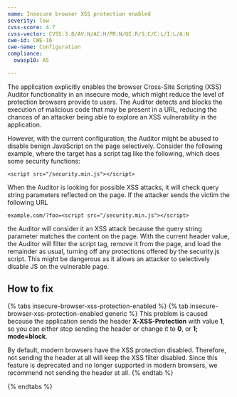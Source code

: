 ```yaml
---
name: Insecure browser XSS protection enabled
severity: low
cvss-score: 4.7
cvss-vector: CVSS:3.0/AV:N/AC:H/PR:N/UI:R/S:C/C:L/I:L/A:N
cwe-id: CWE-16
cwe-name: Configuration
compliance:
  owasp10: A5

---            
```


The application explicitly enables the browser Cross-Site Scripting (XSS) Auditor functionality in an insecure mode, which might reduce the level of protection browsers provide to users.
The Auditor detects and blocks the execution of malicious code that may be present in a URL, reducing the chances of an attacker being able to explore an XSS vulnerability in the application.

However, with the current configuration, the Auditor might be abused to disable benign JavaScript on the page selectively. Consider the following example, where the target has a script tag like the following, which does some security functions:

`<script src="/security.min.js"></script> `

When the Auditor is looking for possible XSS attacks, it will check query string parameters reflected on the page. If the attacker sends the victim the following URL

`example.com/?foo=<script src="/security.min.js"></script>`

the Auditor will consider it an XSS attack because the query string parameter matches the content on the page. With the current header value, the Auditor will filter the script tag, remove it from the page, and load the remainder as usual, turning off any protections offered by the security.js script. This might be dangerous as it allows an attacker to selectively disable JS on the vulnerable page.

## How to fix

{% tabs insecure-browser-xss-protection-enabled %}
{% tab insecure-browser-xss-protection-enabled generic %}
This problem is caused because the application sends the header **X-XSS-Protection** with value **1**, so you can either stop sending the header or change it to **0**, or **1; mode=block**.

By default, modern browsers have the XSS protection disabled. Therefore, not sending the header at all will keep the XSS filter disabled.
Since this feature is deprecated and no longer supported in modern browsers, we recommend not sending the header at all.
{% endtab %}

{% endtabs %}

